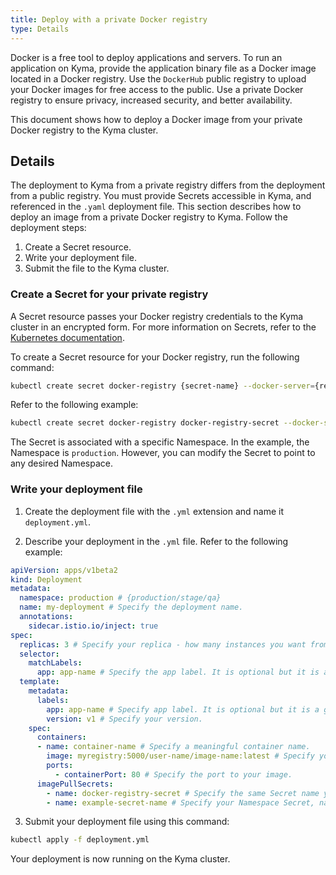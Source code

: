 ```yaml
---
title: Deploy with a private Docker registry
type: Details
---
```


Docker is a free tool to deploy applications and servers. To run an application on Kyma, provide the application binary file as a Docker image located in a Docker registry. Use the `DockerHub` public registry to upload your Docker images for free access to the public. Use a private Docker registry to ensure privacy, increased security, and better availability.

This document shows how to deploy a Docker image from your private Docker registry to the Kyma cluster.

## Details

The deployment to Kyma from a private registry differs from the deployment from a public registry. You must provide Secrets accessible in Kyma, and referenced in the `.yaml` deployment file. This section describes how to deploy an image from a private Docker registry to Kyma. Follow the deployment steps:

1. Create a Secret resource.
2. Write your deployment file.
3. Submit the file to the Kyma cluster.

### Create a Secret for your private registry

A Secret resource passes your Docker registry credentials to the Kyma cluster in an encrypted form. For more information on Secrets, refer to the [Kubernetes documentation](https://kubernetes.io/docs/concepts/configuration/secret/).

To create a Secret resource for your Docker registry, run the following command:

```bash
kubectl create secret docker-registry {secret-name} --docker-server={registry FQN} --docker-username={user-name} --docker-password={password} --docker-email={registry-email} --namespace={namespace}  
```

Refer to the following example:
```bash
kubectl create secret docker-registry docker-registry-secret --docker-server=myregistry:5000 --docker-username=root --docker-password=password --docker-email=example@github.com --namespace=production
```

The Secret is associated with a specific Namespace. In the example, the Namespace is `production`. However, you can modify the Secret to point to any desired Namespace.

### Write your deployment file

1. Create the deployment file with the `.yml` extension and name it `deployment.yml`.

2. Describe your deployment in the `.yml` file. Refer to the following example:

```yaml
apiVersion: apps/v1beta2
kind: Deployment
metadata:
  namespace: production # {production/stage/qa}
  name: my-deployment # Specify the deployment name.
  annotations:
    sidecar.istio.io/inject: true
spec:
  replicas: 3 # Specify your replica - how many instances you want from that deployment.
  selector:
    matchLabels:
      app: app-name # Specify the app label. It is optional but it is a good practice.
  template:
    metadata:
      labels:
        app: app-name # Specify app label. It is optional but it is a good practice.
        version: v1 # Specify your version.
    spec:
      containers:
      - name: container-name # Specify a meaningful container name.
        image: myregistry:5000/user-name/image-name:latest # Specify your image {registry FQN/your-username/your-space/image-name:image-version}.
        ports:
          - containerPort: 80 # Specify the port to your image.
      imagePullSecrets:
        - name: docker-registry-secret # Specify the same Secret name you generated in the previous step for this Namespace.
        - name: example-secret-name # Specify your Namespace Secret, named `example-secret-name`.

```
3. Submit your deployment file using this command:

```bash
kubectl apply -f deployment.yml
```
Your deployment is now running on the Kyma cluster.
